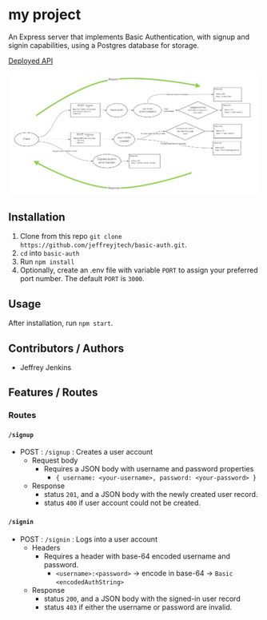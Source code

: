 <!--  This is a template repo -->
# my project

An Express server that implements Basic Authentication, with signup and signin capabilities, using a Postgres database for storage.

<!-- Insert links to deploy(s) here -->
[Deployed API](https://jjtech-basic-auth.herokuapp.com/)

<!-- Insert UML diagram here -->
![UML Diagram](./assets/lab-6-uml.jpg)

## Installation

1. Clone from this repo `git clone https://github.com/jeffreyjtech/basic-auth.git`.
2. `cd` into `basic-auth`
3. Run `npm install`
4. Optionally, create an .env file with variable `PORT` to assign your preferred port number. The default `PORT` is `3000`.

## Usage

After installation, run `npm start`.

## Contributors / Authors

- Jeffrey Jenkins

## Features / Routes

### Routes

#### `/signup`

- POST : `/signup` : Creates a user account
  - Request body
    - Requires a JSON body with username and password properties
      - `{ username: <your-username>, password: <your-password> }`
  - Response
    - status `201`, and a JSON body with the newly created user record.
    - status `400` if user account could not be created.

#### `/signin`

- POST : `/signin` : Logs into a user account
  - Headers
    - Requires a header with base-64 encoded username and password.
      - `<username>:<password>` -> encode in base-64 -> `Basic <encodedAuthString>`
  - Response
    - status `200`, and a JSON body with the signed-in user record
    - status `403` if either the username or password are invalid.
